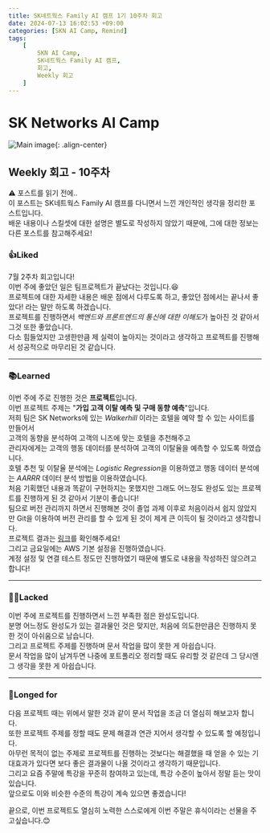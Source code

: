 ```yaml
---
title: SK네트웍스 Family AI 캠프 1기 10주차 회고
date: 2024-07-13 16:02:53 +09:00
categories: [SKN AI Camp, Remind]
tags: 
    [
        SKN AI Camp,
        SK네트웍스 Family AI 캠프,
        회고,
        Weekly 회고
    ]
---
```


# SK Networks AI Camp
![Main image](https://github.com/Jh-jaehyuk/Jh-jaehyuk.github.io/assets/126551524/7ea63fc3-95f0-44d5-a0f0-cf431cae34f1){: .align-center}  

## Weekly 회고 - 10주차  
  
:warning: 포스트를 읽기 전에..  
이 포스트는 SK네트웍스 Family AI 캠프를 다니면서 느낀 개인적인 생각을 정리한 포스트입니다.  
배운 내용이나 스킬셋에 대한 설명은 별도로 작성하지 않았기 때문에, 그에 대한 정보는 다른 포스트를 참고해주세요!
  
  
### :thumbsup:Liked
7월 2주차 회고입니다!  
이번 주에 좋았던 일은 팀프로젝트가 끝났다는 것입니다.:satisfied:  
프로젝트에 대한 자세한 내용은 배운 점에서 다루도록 하고, 좋았던 점에서는 끝나서 좋았다! 라는 말만 하도록 하겠습니다.  
프로젝트를 진행하면서 *백엔드와 프론트엔드의 통신에 대한 이해도*가 높아진 것 같아서 그것 또한 좋았습니다.  
다소 힘들었지만 고생한만큼 제 실력이 높아지는 것이라고 생각하고 프로젝트를 진행해서 성공적으로 마무리된 것 같습니다.
  
---
### :books:Learned
이번 주에 주로 진행한 것은 **프로젝트**입니다.  
이번 프로젝트 주제는 "**가입 고객 이탈 예측 및 구매 동향 예측**"입니다.  
저희 팀은 SK Networks에 있는 *Walkerhill* 이라는 호텔을 예약 할 수 있는 사이트를 만들어서  
고객의 동향을 분석하여 고객의 니즈에 맞는 호텔을 추천해주고  
관리자에게는 고객의 행동 데이터를 분석하여 고객의 이탈율을 예측할 수 있도록 하였습니다.  
호텔 추천 및 이탈율 분석에는 *Logistic Regression*을 이용하였고 행동 데이터 분석에는 *AARRR* 데이터 분석 방법을 이용하였습니다.  
처음 기획했던 내용과 똑같이 구현하지는 못했지만 그래도 어느정도 완성도 있는 프로젝트를 진행하게 된 것 같아서 기분이 좋습니다!  
팀으로 버전 관리까지 하면서 진행해본 것이 졸업 과제 이후로 처음이라서 쉽지 않았지만 Git을 이용하여 버전 관리를 할 수 있게 된 것이 
제게 큰 이득이 될 것이라고 생각합니다.  
프로젝트 결과는 [링크](https://github.com/SKNETWORKS-FAMILY-AICAMP/SKN01-2nd-5Team)를 확인해주세요!  
그리고 금요일에는 AWS 기본 설정을 진행하였습니다.  
계정 설정 및 연결 테스트 정도만 진행하였기 때문에 별도로 내용을 작성하진 않으려고 합니다!
  
---
### :face_with_spiral_eyes:Lacked
이번 주에 프로젝트를 진행하면서 느낀 부족한 점은 완성도입니다.  
분명 어느정도 완성도가 있는 결과물인 것은 맞지만, 처음에 의도한만큼은 진행하지 못한 것이
아쉬움으로 남습니다.  
그리고 프로젝트 주제를 진행하며 문서 작업을 많이 못한 게 아쉽습니다.  
문서 작업을 많이 남겨두면 나중에 포트폴리오 정리할 때도 유리할 것 같은데 그 당시엔
그 생각을 못한 게 아쉽습니다.

---
### :thought_balloon:Longed for
다음 프로젝트 때는 위에서 말한 것과 같이 문서 작업을 조금 더 열심히 해보고자 합니다.  
또한 프로젝트 주제를 정할 때도 문제 해결과 연관 지어서 생각할 수 있도록 할 예정입니다.  
아무런 목적이 없는 주제로 프로젝트를 진행하는 것보다는 해결했을 때 얻을 수 있는 기대효과가 
있다면 보다 좋은 결과물이 나올 것이라고 생각하기 때문입니다.  
그리고 요즘 주말에 특강을 꾸준히 참여하고 있는데, 특강 수준이 높아서 정말 듣는 맛이 있습니다.  
앞으로도 이와 비슷한 수준의 특강이 계속 있으면 좋겠습니다!
  
끝으로, 이번 프로젝트도 열심히 노력한 스스로에게 이번 주말은 휴식이라는 선물을 주고싶습니다.:blush:
